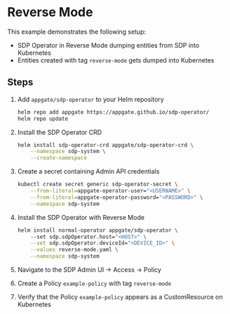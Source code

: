# Reverse Mode
This example demonstrates the following setup:
* SDP Operator in Reverse Mode dumping entities from SDP into Kubernetes 
* Entities created with tag `reverse-mode` gets dumped into Kubernetes

## Steps
1. Add `appgate/sdp-operator` to your Helm repository
   ```bash
   helm repo add appgate https://appgate.github.io/sdp-operator/
   helm repo update
   ```
2. Install the SDP Operator CRD
   ```bash
   helm install sdp-operator-crd appgate/sdp-operator-crd \
       --namespace sdp-system \
       --create-namespace
   ```

3. Create a secret containing Admin API credentials
   ```bash
   kubectl create secret generic sdp-operator-secret \
       --from-literal=appgate-operator-user="<USERNAME>" \
       --from-literal=appgate-operator-password="<PASSWORD>" \
       --namespace sdp-system
   ```
   
4. Install the SDP Operator with Reverse Mode
   ```bash
   helm install normal-operator appgate/sdp-operator \ 
       --set sdp.sdpOperator.host="<HOST>" \
       --set sdp.sdpOperator.deviceId="<DEVICE_ID>" \
       --values reverse-mode.yaml \
       --namespace sdp-system
   ```

5. Navigate to the SDP Admin UI -> Access -> Policy
6. Create a Policy `example-policy` with tag `reverse-mode`
7. Verify that the Policy `example-policy` appears as a CustomResource on Kubernetes
